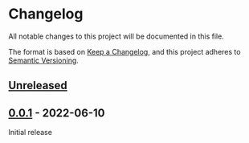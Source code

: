 # Changelog
All notable changes to this project will be documented in this file.

The format is based on [Keep a Changelog](https://keepachangelog.com/en/1.0.0/),
and this project adheres to [Semantic Versioning](https://semver.org/spec/v2.0.0.html).

## [Unreleased]

## [0.0.1] - 2022-06-10

Initial release

[Unreleased]: https://github.com/fmatter/pd-cldf/compare/v0.0.1...HEAD
[0.0.1]: https://github.com/fmatter/pd-cldf/compare/v0.0.1...v0.0.1